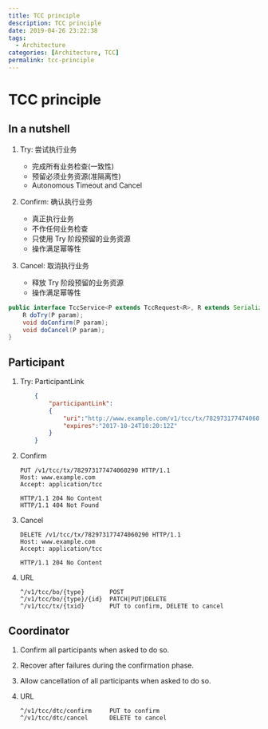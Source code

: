 ```yaml
---
title: TCC principle
description: TCC principle
date: 2019-04-26 23:22:38
tags:
  - Architecture
categories: [Architecture, TCC]
permalink: tcc-principle
---
```


# TCC principle

## In a nutshell

1. Try: 尝试执行业务
    + 完成所有业务检查(一致性)
    + 预留必须业务资源(准隔离性)
    + Autonomous Timeout and Cancel

2. Confirm: 确认执行业务
    + 真正执行业务
    + 不作任何业务检查
    + 只使用 Try 阶段预留的业务资源
    + 操作满足幂等性

3. Cancel: 取消执行业务
    + 释放 Try 阶段预留的业务资源
    + 操作满足幂等性


```java
public interface TccService<P extends TccRequest<R>, R extends Serializable> {
    R doTry(P param);
    void doConfirm(P param);
    void doCancel(P param);
}
```

## Participant

1. Try: ParticipantLink

    ```json
        {
            "participantLink":
            {
                "uri":"http://www.example.com/v1/tcc/tx/782973177474060290",
                "expires":"2017-10-24T10:20:12Z"
            }
        }
    ```

2. Confirm

    ```
    PUT /v1/tcc/tx/782973177474060290 HTTP/1.1
    Host: www.example.com
    Accept: application/tcc

    HTTP/1.1 204 No Content
    HTTP/1.1 404 Not Found
    ```

3. Cancel

    ```
    DELETE /v1/tcc/tx/782973177474060290 HTTP/1.1
    Host: www.example.com
    Accept: application/tcc

    HTTP/1.1 204 No Content
    ```

4. URL

    ```
    ^/v1/tcc/bo/{type}       POST
    ^/v1/tcc/bo/{type}/{id}  PATCH|PUT|DELETE
    ^/v1/tcc/tx/{txid}       PUT to confirm, DELETE to cancel
    ```

## Coordinator

1. Confirm all participants when asked to do so.
2. Recover after failures during the confirmation phase.
3. Allow cancellation of all participants when asked to do so.
4. URL

    ```
    ^/v1/tcc/dtc/confirm     PUT to confirm
    ^/v1/tcc/dtc/cancel      DELETE to cancel
    ```
